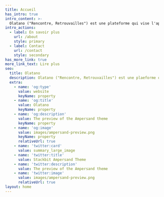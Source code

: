 ```yaml
---
title: Accueil
has_intro: true
intro_content: >-
  Olatano ("Rencontre, Retrouvailles") est une plateforme qui vise l'apprentissage de la langue et de l'histoire des Myènè.
intro_actions:
  - label: En savoir plus
    url: /about
    style: primary
  - label: Contact
    url: /contact
    style: secondary
has_more_link: true
more_link_text: Lire plus
seo:
  title: Olatano
  description: Olatano ("Rencontre, Retrouvailles") est une plaeforme qui vise l'apprentissage de l'histoire et de la langue Myènè à travers des textes, des images, des vidéos et tout autre support possible.
  extra:
    - name: 'og:type'
      value: website
      keyName: property
    - name: 'og:title'
      value: Olatano
      keyName: property
    - name: 'og:description'
      value: The preview of the Ampersand theme
      keyName: property
    - name: 'og:image'
      value: images/ampersand-preview.png
      keyName: property
      relativeUrl: true
    - name: 'twitter:card'
      value: summary_large_image
    - name: 'twitter:title'
      value: Stackbit Ampersand Theme
    - name: 'twitter:description'
      value: The preview of the Ampersand theme
    - name: 'twitter:image'
      value: images/ampersand-preview.png
      relativeUrl: true
layout: home
---
```

